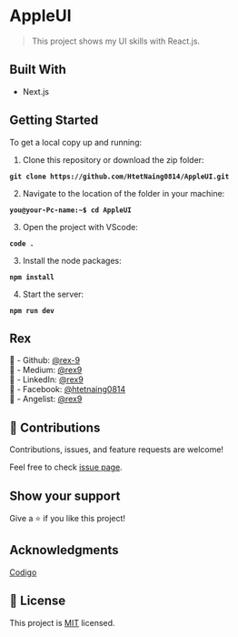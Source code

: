 # AppleUI

> This project shows my UI skills with React.js.

## Built With

- Next.js

## Getting Started

To get a local copy up and running:

1. Clone this repository or download the zip folder:

**`git clone https://github.com/HtetNaing0814/AppleUI.git`**

2. Navigate to the location of the folder in your machine:

**`you@your-Pc-name:~$ cd AppleUI`**

3. Open the project with VScode:

**`code .`**

3. Install the node packages:

**`npm install`**

4. Start the server:

**`npm run dev`**

## Rex

👤 - Github: [@rex-9](https://github.com/rex-9/)<br>
👤 - Medium: [@rex9](https://medium.com/rex9/)<br>
👤 - LinkedIn: [@rex9](https://www.linkedin.com/in/rex9/)<br>
👤 - Facebook: [@htetnaing0814](https://www.facebook.com/htetnaing0814)<br>
👤 - Angelist: [@rex9](https://angel.co/u/rex9)<br>

## 🤝 Contributions

Contributions, issues, and feature requests are welcome!

Feel free to check [issue page](https://github.com/HtetNaing0814/Xrocket/issues).

## Show your support

Give a ⭐️ if you like this project!

## Acknowledgments

[Codigo](https://www.codigo.co/)

## 📝 License

This project is [MIT](./MIT.md) licensed.